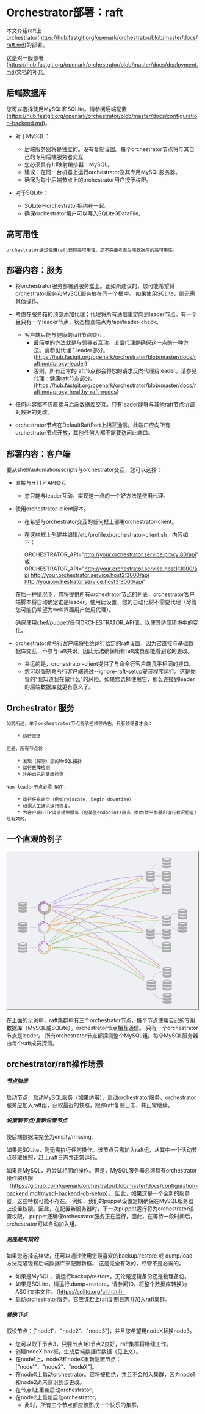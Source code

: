 # Orchestrator部署：raft

本文介绍raft上orchestrator(https://hub.fastgit.org/openark/orchestrator/blob/master/docs/raft.md)的部署。

这是对一般部署(https://hub.fastgit.org/openark/orchestrator/blob/master/docs/deployment.md)文档的补充。

## 后端数据库

您可以选择使用MySQL和SQLite。请参阅后端配置(https://hub.fastgit.org/openark/orchestrator/blob/master/docs/configuration-backend.md)。

* 对于MySQL：

    * 后端服务器将是独立的。没有复制设置。每个orchestrator节点将与其自己的专用后端服务器交互
    * 您必须具有1:1映射编排器：MySQL。
    * 建议：在同一台机器上运行orchestrator及其专用MySQL服务器。
    * 确保为每个后端节点上的orchestrator用户授予权限。
    
* 对于SQLite：

    * SQLite与orchestrator捆绑在一起。
    * 确保orchestrator用户可以写入SQLite3DataFile。

## 高可用性

    orchestrator通过使用raft获得高可用性。您不需要考虑后端数据库的高可用性。

## 部署内容：服务
    
* 将orchestrator服务部署到服务盒上。正如所建议的，您可能希望将orchestrator服务和MySQL服务放在同一个框中。
如果使用SQLite，则无需其他操作。

* 考虑在服务箱的顶部添加代理；代理将所有通信重定向到leader节点。有一个且只有一个leader节点，状态检查端点为/api/leader-check。

    * 客户端只能与健康的raft节点交互。
        * 最简单的方法就是与领导者互动。设置代理是确保这一点的一种方法。请参见代理：leader部分。(https://hub.fastgit.org/openark/orchestrator/blob/master/docs/raft.md#proxy-leader)
        * 否则，所有正常的raft节点都会将您的请求反向代理给leader。请参见代理：健康raft节点部分。(https://hub.fastgit.org/openark/orchestrator/blob/master/docs/raft.md#proxy-healthy-raft-nodes)

* 任何内容都不应直接与后端数据库交互。只有leader能够与其他raft节点协调对数据的更改。

* orchestrator节点在DefaultRaftPort上相互通信。此端口应向所有orchestrator节点开放，其他任何人都不需要访问此端口。

## 部署内容：客户端

要从shell/automation/scripts与orchestrator交互，您可以选择：

* 直接与HTTP API交互

    * 您只能与leader互动。实现这一点的一个好方法是使用代理。

* 使用orchestrator-client脚本。

    * 在希望与orchestrator交互的任何框上部署orchestrator-client。
    * 在这些框上创建并编辑/etc/profile.d/orchestrator-client.sh，内容如下：


        ORCHESTRATOR_API=”http://your.orchestrator.service.proxy:80/api"
    或
        ORCHESTRATOR_API="http://your.orchestrator.service.host1:3000/api http://your.orchestrator.service.host2:3000/api http://your.orchestrator.service.host3:3000/api"
    
    在后一种情况下，您将提供所有orchestrator节点的列表，orchestrator客户端脚本将自动确定谁是leader。使用此设置，您的自动化将不需要代理（尽管您可能仍希望为web界面用户使用代理）。

    确保使用chef/puppet/任何ORCHESTRATOR_API值，以使其适应环境中的变化。

* orchestrator命令行客户端将拒绝运行给定的raft设置，因为它直接与基础数据库交互，不参与raft共识，因此无法确保所有raft成员都能看到它的更改。

    * 幸运的是，orchestrator-client提供了与命令行客户端几乎相同的接口。
    * 您可以强制命令行客户端通过--ignore-raft-setup安装程序运行。这是你冒的"我知道我在做什么"的风险。如果您选择使用它，那么连接到leader的后端数据库就更有意义了。

## Orchestrator 服务

    如前所述，单个orchestrator节点将承担领导角色。只有领导者才会：
    
        * 运行恢复
        
    但是，所有节点将：
    
        * 发现（探测）您的MySQL拓扑
        * 运行故障检测
        * 注册自己的健康检查
        
    Non-leader节点必须 NOT：
    
        * 运行任意命令（例如relocate, begin-downtime）
        * 根据人工请求运行恢复。
        * 为客户端HTTP请求提供服务（但某些endpoints端点（如负载平衡器和运行状况检查）是有效的。

## 一个直观的例子

![avatar](./图片/deployment-raft/图1.png)

在上面的示例中，raft集群中有三个orchestrator节点，每个节点使用自己的专用数据库（MySQL或SQLite）。orchestrator节点相互通信。
只有一个orchestrator节点是leader。
所有orchestrator节点都探测整个MySQL组。每个MySQL服务器由每个raft成员探测。

## orchestrator/raft操作场景
##### 节点崩溃

启动节点，启动MySQL服务（如果适用），启动orchestrator服务。orchestrator服务应加入raft组，获取最近的快照，跟踪raft复制日志，并正常继续。

##### 设置新节点/重新设置节点

使后端数据库完全为empty/missing.

如果是SQLite，则无需执行任何操作。该节点只需加入raft组，从其中一个活动节点获取快照，赶上raft日志并正常运行。

如果是MySQL，将尝试相同的操作。但是，MySQL服务器必须具有orchestrator操作的权限（https://github.com/openark/orchestrator/blob/master/docs/configuration-backend.md#mysql-backend-db-setup）。
因此，如果这是一个全新的服务器，这些特权可能不存在。
例如，我们的puppet设置定期确保在MySQL服务器上设置权限。因此，在配置新服务器时，下一次puppet运行将为orchestrator设置权限。
puppet还确保orchestrator服务正在运行，因此，在等待一段时间后，orchestrator可以自动加入组。

##### 克隆是有效的

如果您选择这样做，还可以通过使用您最喜欢的backup/restore 或 dump/load 方法克隆现有后端数据库来配置新框。
这是完全有效的，尽管不是必需的。

* 如果是MySQL，请运行backup/restore，无论是逻辑备份还是物理备份。
* 如果是SQLite，请运行.dump+restore，请参阅10。将整个数据库转换为ASCII文本文件。（https://sqlite.org/cli.html）
* 启动orchestrator服务。它应该赶上raft复制日志并加入raft集群。

##### 替换节点

假设节点：["node1"、"node2"、"node3"]，并且您希望用nodeX替换node3。

* 您可以取下节点3，只要节点1和节点2良好，raft集群将继续工作。
* 创建nodeX box框。生成后端数据库数据（见上文）。
* 在node1上，node2和nodeX重新配置节点：["node1"、"node2"、"nodeX"]。
* 在nodeX上启动orchestrator。它将被拒绝，并且不会加入集群，因为node1和node2尚未意识到该更改。
* 在节点1上重新启动orchestrator。
* 在node2上重新启动orchestrator。
    * 此时，所有三个节点都应该形成一个快乐的集群。

